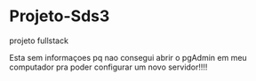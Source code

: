 # Projeto-Sds3
projeto fullstack

Esta sem informaçoes pq nao consegui abrir o pgAdmin em meu computador pra poder configurar um novo servidor!!!!
